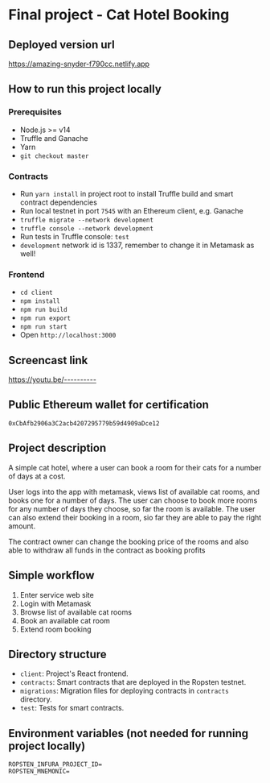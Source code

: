 # Final project - Cat Hotel Booking

## Deployed version url

<https://amazing-snyder-f790cc.netlify.app>

## How to run this project locally

### Prerequisites

- Node.js >= v14
- Truffle and Ganache
- Yarn
- `git checkout master`

### Contracts

- Run `yarn install` in project root to install Truffle build and smart contract dependencies
- Run local testnet in port `7545` with an Ethereum client, e.g. Ganache
- `truffle migrate --network development`
- `truffle console --network development`
- Run tests in Truffle console: `test`
- `development` network id is 1337, remember to change it in Metamask as well!

### Frontend

- `cd client`
- `npm install`
- `npm run build`
- `npm run export`
- `npm run start`
- Open `http://localhost:3000`

## Screencast link

<https://youtu.be/---------->

## Public Ethereum wallet for certification

`0xCbAfb2906a3C2acb4207295779b59d4909aDce12`

## Project description

A simple cat hotel, where a user can book a room for their cats for a number of days at a cost.

User logs into the app with metamask, views list of available cat rooms, and books one for a number of days. The user can choose to book more rooms for any number of days they choose, so far the room is available. The user can also extend their booking in a room, sio far they are able to pay the right amount.

The contract owner can change the booking price of the rooms and also able to withdraw all funds in the contract as booking profits

## Simple workflow

1. Enter service web site
2. Login with Metamask
3. Browse list of available cat rooms
4. Book an available cat room
5. Extend room booking

## Directory structure

- `client`: Project's React frontend.
- `contracts`: Smart contracts that are deployed in the Ropsten testnet.
- `migrations`: Migration files for deploying contracts in `contracts` directory.
- `test`: Tests for smart contracts.

## Environment variables (not needed for running project locally)

```
ROPSTEN_INFURA_PROJECT_ID=
ROPSTEN_MNEMONIC=
```

